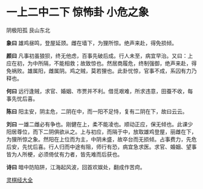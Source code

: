 # 一上二中二下 惊怖卦 小危之象

阴极阳孤 艮山东北

**象曰** 雄鸡昼鸣，登屋延颈。雌在墙下，为狸所惊。绝声来赴，得免损倾。

**颜曰** 凡事初虽狼狈，终无他虑，百事先破后成。行人未至，病宜早治。又曰：上应在初，为中所隔，不能相救；故致惊也。然居商履危，终制强御，绝声来赴，得免祸败。雄属阳，雌属阴。鸡之贼，莫若狸也。此卦忧惊，官事不成，系囚有力乃释也。

**何曰** 远行逢贼，求官、婚姻、市贾并不利。借觅艰难，所求违意，田蚕不收，每事先忧后喜。

**陈曰** 阳主安，阴主危，二阴在中，而一阳不足恃，复有二阴在下，故曰云云。

**刘曰** 一雄二雌必有争也。刚健在上，柔不能凌也。顺动正应，保无倾也。此课少阳居尊位，而下二阴俱欲从之。上与初应，而隔于中，放取雄鸡登屋，丽雌在下，为狸所惊之象。然阳在上位而为主，中阴未盛，故卒台而无损倾。占事费力，先危后安，先忧后喜。行人归而中途有阻，师行有恐，病宜急求医。求官、婚姻、望事皆为人所梗，必须倚仗有力者，皆先难而后获也。

**诗曰** 暗中防陷阱，江海起风波，回首欢娱处，翻成作苦疴。

[灵棋经大全](README.md)
